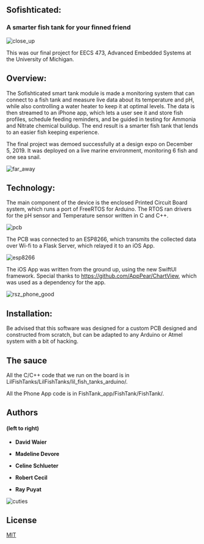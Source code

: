 ## Sofishticated: 
### A smarter fish tank for your finned friend

![close_up](https://user-images.githubusercontent.com/41589697/71604908-26a69800-2b33-11ea-80fa-e5c2636d1bf4.jpeg)


This was our final project for EECS 473, Advanced Embedded Systems at the University of Michigan.

## Overview:

The Sofishticated smart tank module is made a monitoring system that can connect to a fish tank and measure live data about its temperature and pH, while also controlling a water heater to keep it at optimal levels. The data is then streamed to an iPhone app, which lets a user see it and store fish profiles, schedule feeding reminders, and be guided in testing for Ammonia and Nitrate chemical buildup.
The end result is a smarter fish tank that lends to an easier fish keeping experience. 

The final project was demoed successfully at a design expo on December 5, 2019. It was deployed on a live marine environment, monitoring 6 fish and one sea snail.

![far_away](https://user-images.githubusercontent.com/41589697/71604920-3d4cef00-2b33-11ea-815b-50a8049a89a6.jpeg)




## Technology:
The main component of the device is the enclosed Printed Circuit Board system, which runs a port of FreeRTOS for Arduino. The RTOS ran drivers for the pH sensor and Temperature sensor written in C and C++.

![pcb](https://user-images.githubusercontent.com/41589697/71606034-b7817180-2b3b-11ea-8abe-e3f3c50c45d5.jpeg)

The PCB was connected to an ESP8266, which transmits the collected data over Wi-fi to a Flask Server, which relayed it to an iOS App.

![esp8266](https://user-images.githubusercontent.com/41589697/71607698-932c9180-2b49-11ea-87dd-ed7b1f021a14.jpg)


The iOS App was written from the ground up, using the new SwiftUI framework.
Special thanks to https://github.com/AppPear/ChartView, which was used as a dependency for the app.

![rsz_phone_good](https://user-images.githubusercontent.com/41589697/71607757-0b935280-2b4a-11ea-846f-34df39afa55d.jpg)


## Installation:
Be advised that this software was designed for a custom PCB designed and constructed from scratch, but can be adapted to any Arduino or Atmel system with a bit of hacking.

## The sauce
All the C/C++ code that we run on the board is in LilFishTanks/LilFishTanks/lil_fish_tanks_arduino/.

All the Phone App code is in FishTank_app/FishTank/FishTank/.

## Authors
#### (left to right)

* **David Waier** 

* **Madeline Devore** 

* **Celine Schlueter**

* **Robert Cecil** 

* **Ray Puyat** 

![cuties](https://user-images.githubusercontent.com/41589697/71604888-f3640900-2b32-11ea-96e6-fc64cbe460e1.jpeg)


## License
[MIT](https://choosealicense.com/licenses/mit/)